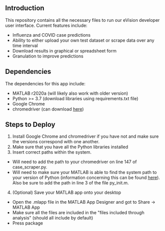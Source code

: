 Introduction
------------

This repository contains all the necessary files to run our eVision developer user interface. Current features include:

* Influenza and COVID case predictions
* Ability to either upload your own test dataset or scrape data over any time interval
* Download results in graphical or spreadsheet form
* Granulation to improve predictions

Dependencies
------------

The dependencies for this app include:

* MATLAB r2020a (will likely also work with older version)
* Python >= 3.7 (download libraries using requirements.txt file)
* Google Chrome
* chromedriver (can download <a href="https://chromedriver.chromium.org/">here</a>)

Steps to Deploy
---------------

1. Install Google Chrome and chromedriver if you have not and make sure the versions correspond with one another.
2. Make sure that you have all the Python libraries installed
3. Insert correct paths within the system. 
* Will need to add the path to your chromedriver on line 147 of case_scraper.py.
* Will need to make sure your MATLAB is able to find the system path to your version of Python (information concerning this can be found <a href="https://www.mathworks.com/help/matlab/matlab_external/install-supported-python-implementation.html?s_tid=mwa_osa_a">here</a>).  Also be sure to add the path in line 3 of the file py_init.m.
4. (Optional) Save your MATLAB app onto your desktop
* Open the .mlapp file in the MATLAB App Designer and got to Share -> MATLAB App
* Make sure all the files are included in the "files included through analysis" (should all include by default)
* Press package


